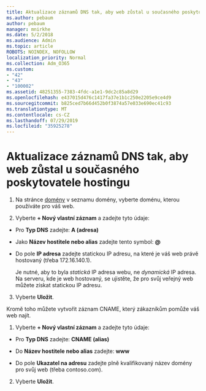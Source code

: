 ```yaml
---
title: Aktualizace záznamů DNS tak, aby web zůstal u současného poskytovatele hostingu
ms.author: pebaum
author: pebaum
manager: mnirkhe
ms.date: 5/2/2018
ms.audience: Admin
ms.topic: article
ROBOTS: NOINDEX, NOFOLLOW
localization_priority: Normal
ms.collection: Adm_O365
ms.custom:
- "42"
- "43"
- "100002"
ms.assetid: 48251355-7383-4fdc-a1e1-9dc2c85a8d29
ms.openlocfilehash: e437015d476c1417fa37e1b1c250e2205e9ce4d9
ms.sourcegitcommit: b825ced7b66d452b0f3874a57e033e690ec41c93
ms.translationtype: MT
ms.contentlocale: cs-CZ
ms.lasthandoff: 07/29/2019
ms.locfileid: "35925278"
---
```

# <a name="update-dns-records-to-keep-your-website-with-your-current-hosting-provider"></a>Aktualizace záznamů DNS tak, aby web zůstal u současného poskytovatele hostingu

1. Na stránce [domény](https://portal.office.com/adminportal/home#/Domains) v seznamu domény, vyberte doménu, kterou používáte pro váš web.

2. Vyberte **+ Nový vlastní záznam** a zadejte tyto údaje:

  - Pro **Typ DNS** zadejte: **A (adresa)**

  - Jako **Název hostitele nebo alias** zadejte tento symbol: **@**

  - Do pole **IP adresa** zadejte statickou IP adresu, na které je váš web právě hostovaný (třeba 172.16.140.1).

    Je nutné, aby to byla  *statická*  IP adresa webu, ne  *dynamická*  IP adresa. Na serveru, kde je web hostovaný, se ujistěte, že pro svůj veřejný web můžete získat statickou IP adresu.

3. Vyberte **Uložit**.

Kromě toho můžete vytvořit záznam CNAME, který zákazníkům pomůže váš web najít.
  
1. Vyberte **+ Nový vlastní záznam** a zadejte tyto údaje:

  - Pro **Typ DNS** zadejte: **CNAME (alias)**

  - Do **Název hostitele nebo alias** zadejte: **www**

  - Do pole **Ukazatel na adresu** zadejte plně kvalifikovaný název domény pro svůj web (třeba contoso.com).

2. Vyberte **Uložit**.
